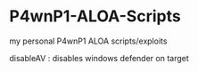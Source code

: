 # P4wnP1-ALOA-Scripts
my personal P4wnP1 ALOA scripts/exploits

disableAV : disables windows defender on target
